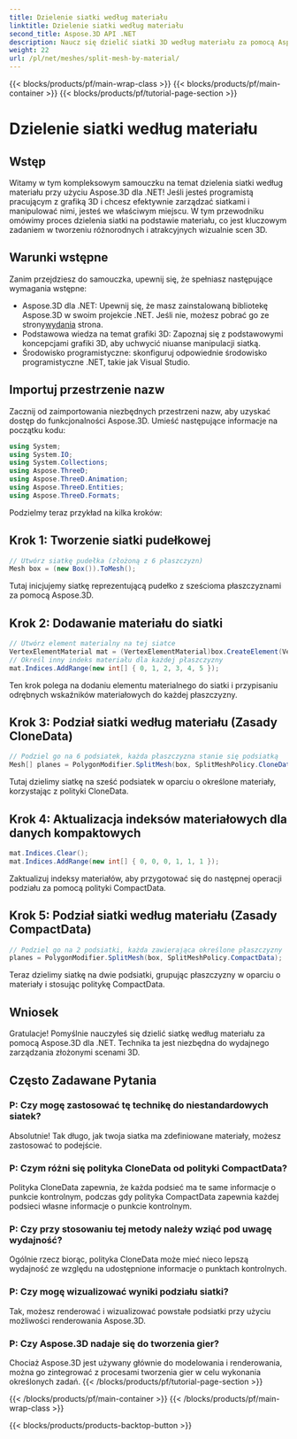 ```yaml
---
title: Dzielenie siatki według materiału
linktitle: Dzielenie siatki według materiału
second_title: Aspose.3D API .NET
description: Naucz się dzielić siatki 3D według materiału za pomocą Aspose.3D dla .NET. Popraw organizację i wydajność sceny. Przewodnik krok po kroku dla programistów.
weight: 22
url: /pl/net/meshes/split-mesh-by-material/
---
```


{{< blocks/products/pf/main-wrap-class >}}
{{< blocks/products/pf/main-container >}}
{{< blocks/products/pf/tutorial-page-section >}}

# Dzielenie siatki według materiału

## Wstęp
Witamy w tym kompleksowym samouczku na temat dzielenia siatki według materiału przy użyciu Aspose.3D dla .NET! Jeśli jesteś programistą pracującym z grafiką 3D i chcesz efektywnie zarządzać siatkami i manipulować nimi, jesteś we właściwym miejscu. W tym przewodniku omówimy proces dzielenia siatki na podstawie materiału, co jest kluczowym zadaniem w tworzeniu różnorodnych i atrakcyjnych wizualnie scen 3D.
## Warunki wstępne
Zanim przejdziesz do samouczka, upewnij się, że spełniasz następujące wymagania wstępne:
-  Aspose.3D dla .NET: Upewnij się, że masz zainstalowaną bibliotekę Aspose.3D w swoim projekcie .NET. Jeśli nie, możesz pobrać go ze strony[wydania](https://releases.aspose.com/3d/net/) strona.
- Podstawowa wiedza na temat grafiki 3D: Zapoznaj się z podstawowymi koncepcjami grafiki 3D, aby uchwycić niuanse manipulacji siatką.
- Środowisko programistyczne: skonfiguruj odpowiednie środowisko programistyczne .NET, takie jak Visual Studio.
## Importuj przestrzenie nazw
Zacznij od zaimportowania niezbędnych przestrzeni nazw, aby uzyskać dostęp do funkcjonalności Aspose.3D. Umieść następujące informacje na początku kodu:
```csharp
using System;
using System.IO;
using System.Collections;
using Aspose.ThreeD;
using Aspose.ThreeD.Animation;
using Aspose.ThreeD.Entities;
using Aspose.ThreeD.Formats;
```
Podzielmy teraz przykład na kilka kroków:
## Krok 1: Tworzenie siatki pudełkowej
```csharp
// Utwórz siatkę pudełka (złożoną z 6 płaszczyzn)
Mesh box = (new Box()).ToMesh();
```
Tutaj inicjujemy siatkę reprezentującą pudełko z sześcioma płaszczyznami za pomocą Aspose.3D.
## Krok 2: Dodawanie materiału do siatki
```csharp
// Utwórz element materialny na tej siatce
VertexElementMaterial mat = (VertexElementMaterial)box.CreateElement(VertexElementType.Material, MappingMode.Polygon, ReferenceMode.Index);
// Określ inny indeks materiału dla każdej płaszczyzny
mat.Indices.AddRange(new int[] { 0, 1, 2, 3, 4, 5 });
```
Ten krok polega na dodaniu elementu materialnego do siatki i przypisaniu odrębnych wskaźników materiałowych do każdej płaszczyzny.
## Krok 3: Podział siatki według materiału (Zasady CloneData)
```csharp
// Podziel go na 6 podsiatek, każda płaszczyzna stanie się podsiatką
Mesh[] planes = PolygonModifier.SplitMesh(box, SplitMeshPolicy.CloneData);
```
Tutaj dzielimy siatkę na sześć podsiatek w oparciu o określone materiały, korzystając z polityki CloneData.
## Krok 4: Aktualizacja indeksów materiałowych dla danych kompaktowych
```csharp
mat.Indices.Clear();
mat.Indices.AddRange(new int[] { 0, 0, 0, 1, 1, 1 });
```
Zaktualizuj indeksy materiałów, aby przygotować się do następnej operacji podziału za pomocą polityki CompactData.
## Krok 5: Podział siatki według materiału (Zasady CompactData)
```csharp
// Podziel go na 2 podsiatki, każda zawierająca określone płaszczyzny
planes = PolygonModifier.SplitMesh(box, SplitMeshPolicy.CompactData);
```
Teraz dzielimy siatkę na dwie podsiatki, grupując płaszczyzny w oparciu o materiały i stosując politykę CompactData.
## Wniosek
Gratulacje! Pomyślnie nauczyłeś się dzielić siatkę według materiału za pomocą Aspose.3D dla .NET. Technika ta jest niezbędna do wydajnego zarządzania złożonymi scenami 3D.
## Często Zadawane Pytania
### P: Czy mogę zastosować tę technikę do niestandardowych siatek?
Absolutnie! Tak długo, jak twoja siatka ma zdefiniowane materiały, możesz zastosować to podejście.
### P: Czym różni się polityka CloneData od polityki CompactData?
Polityka CloneData zapewnia, że każda podsieć ma te same informacje o punkcie kontrolnym, podczas gdy polityka CompactData zapewnia każdej podsieci własne informacje o punkcie kontrolnym.
### P: Czy przy stosowaniu tej metody należy wziąć pod uwagę wydajność?
Ogólnie rzecz biorąc, polityka CloneData może mieć nieco lepszą wydajność ze względu na udostępnione informacje o punktach kontrolnych.
### P: Czy mogę wizualizować wyniki podziału siatki?
Tak, możesz renderować i wizualizować powstałe podsiatki przy użyciu możliwości renderowania Aspose.3D.
### P: Czy Aspose.3D nadaje się do tworzenia gier?
Chociaż Aspose.3D jest używany głównie do modelowania i renderowania, można go zintegrować z procesami tworzenia gier w celu wykonania określonych zadań.
{{< /blocks/products/pf/tutorial-page-section >}}

{{< /blocks/products/pf/main-container >}}
{{< /blocks/products/pf/main-wrap-class >}}

{{< blocks/products/products-backtop-button >}}
